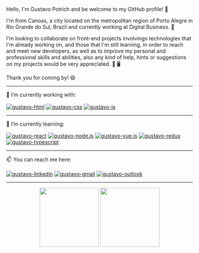 Hello, I'm Gustavo Potrich and be welcome to my GitHub profile! 🎄

I'm from Canoas, a city located on the metropolitan region of Porto Alegre in Rio Grande do Sul, Brazil and currently working at Digital Business. 🏡

I'm looking to collaborate on front-end projects involvings technologies that I'm already working on, and those that I'm still learning, in order to reach and meet new developers, as well as to improve my personal and professional skills and abilities, also any kind of help, hints or suggestions on my projects would be very appreciated. 🤔 🖥️

Thank you for coming by! 😄

<hr>

🔭 I’m currently working with:

<div class="working">
    <a href="https://github.com/gustavopotrich"><img align="center" alt="gustavo-html" src="https://img.shields.io/badge/HTML5-E34F26?style=for-the-badge&logo=html5&logoColor=white"></a>
    <a href="https://github.com/gustavopotrich"><img align="center" alt="gustavo-css" src="https://img.shields.io/badge/CSS3-1572B6?style=for-the-badge&logo=css3&logoColor=white"></a>
    <a href="https://github.com/gustavopotrich"><img align="center" alt="gustavo-js" src="https://img.shields.io/badge/JavaScript-F7DF1E?style=for-the-badge&logo=javascript&logoColor=white"></a>
</div>

<hr>

🌱 I’m currently learning:

<div class="learning">
    <a href="https://github.com/gustavopotrich"><img align="center" alt="gustavo-react" src="https://img.shields.io/badge/React-20232A?style=for-the-badge&logo=react&logoColor=61DAFB"></a>
    <a href="https://github.com/gustavopotrich"><img align="center" alt="gustavo-node.js" src="https://img.shields.io/badge/Node.js-43853D?style=for-the-badge&logo=node.js&logoColor=white"></a>
    <a href="https://github.com/gustavopotrich"><img align="center" alt="gustavo-vue.js" src="https://img.shields.io/badge/Vue.js-35495E?style=for-the-badge&logo=vue.js&logoColor=4FC08D"></a>
    <a href="https://github.com/gustavopotrich"><img align="center" alt="gustavo-redux" src="https://img.shields.io/badge/Redux-593D88?style=for-the-badge&logo=redux&logoColor=white"></a>
    <a href="https://github.com/gustavopotrich"><img align="center" alt="gustavo-typescript" src="https://img.shields.io/badge/TypeScript-007ACC?style=for-the-badge&logo=typescript&logoColor=white"></a>
</div>

<hr>

📫 You can reach me here:

<div class="contact">

  <a href = "https://www.linkedin.com/in/gustavopotrich/"><img align="center" alt="gustavo-linkedin" src="https://img.shields.io/badge/LinkedIn-0077B5?style=for-the-badge&logo=linkedin&logoColor=white"></a>
  <a href = "mailto:gustavo.potrich@gmail.com"><img align="center" alt="gustavo-gmail" src="https://img.shields.io/badge/Gmail-D14836?style=for-the-badge&logo=gmail&logoColor=white"></a>
  <a href = "mailto:gustavopotrich_@hotmail.com"><img align="center" alt="gustavo-outlook" src="https://img.shields.io/badge/Microsoft_Outlook-0078D4?style=for-the-badge&logo=microsoft-outlook&logoColor=white"></a>
</div>

<hr>

<div align="center">
    <a href="https://github.com/gustavopotrich"><img height="160em" src="https://github-readme-stats.vercel.app/api?username=gustavopotrich&show_icons=true&theme=monokai&include_all_commits=true&count_private=true"/></a>
    <a href="https://github.com/gustavopotrich"><img height="160em" src="https://github-readme-stats.vercel.app/api/top-langs/?username=gustavopotrich&layout=compact&langs_count=7&theme=monokai"/></a>
</div>
